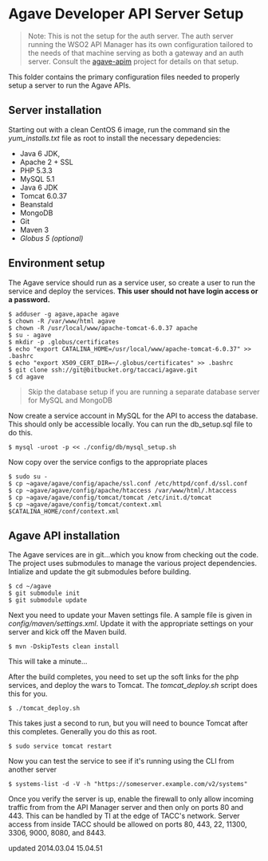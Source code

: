 # Agave Developer API Server Setup

> Note: This is not the setup for the auth server. The auth server running the WSO2 API Manager has its own configuration tailored to the needs of that machine serving as both a gateway and an auth server. Consult the [agave-apim](https://bitbucket.org/taccaci/agave-apim) project for details on that setup.

This folder contains the primary configuration files needed to properly setup a server to run the Agave APIs. 


## Server installation

Starting out with a clean CentOS 6 image, run the command sin the *yum_installs.txt* file as root to install the necessary depedencies:

* Java 6 JDK,
* Apache 2 + SSL
* PHP 5.3.3
* MySQL 5.1
* Java 6 JDK 
* Tomcat 6.0.37
* Beanstald
* MongoDB
* Git
* Maven 3
* *Globus 5 (optional)*


## Environment setup

The Agave service should run as a service user, so create a user to run the service and deploy the services. **This user should not have login access or a password.**

	$ adduser -g agave,apache agave
	$ chown -R /var/www/html agave
	$ chown -R /usr/local/www/apache-tomcat-6.0.37 apache
	$ su - agave
	$ mkdir -p .globus/certificates
	$ echo "export CATALINA_HOME=/usr/local/www/apache-tomcat-6.0.37" >> .bashrc
	$ echo "export X509_CERT_DIR=~/.globus/certificates" >> .bashrc
	$ git clone ssh://git@bitbucket.org/taccaci/agave.git
	$ cd agave

> Skip the database setup if you are running a separate database server for MySQL and MongoDB

Now create a service account in MySQL for the API to access the database. This should only be accessible locally. You can run the db_setup.sql file to do this.

	$ mysql -uroot -p << ./config/db/mysql_setup.sh
	
Now copy over the service configs to the appropriate places

	$ sudo su -
	$ cp ~agave/agave/config/apache/ssl.conf /etc/httpd/conf.d/ssl.conf 
	$ cp ~agave/agave/config/apache/htaccess /var/www/html/.htaccess
	$ cp ~agave/agave/config/tomcat/tomcat /etc/init.d/tomcat
	$ cp ~agave/agave/config/tomcat/context.xml $CATALINA_HOME/conf/context.xml
	
## Agave API installation

The Agave services are in git...which you know from checking out the code. The project uses submodules to manage the various project dependencies. Intialize and update the git submodules before building.

	$ cd ~/agave
	$ git submodule init
	$ git submodule update

Next you need to update your Maven settings file. A sample file is given in *config/maven/settings.xml*. Update it with the appropriate settings on your server and kick off the Maven build.

	$ mvn -DskipTests clean install
	
This will take a minute...

After the build completes, you need to set up the soft links for the php services, and deploy the wars to Tomcat. The *tomcat_deploy.sh* script does this for you.

	$ ./tomcat_deploy.sh

This takes just a second to run, but you will need to bounce Tomcat after this completes. Generally you do this as root.

	$ sudo service tomcat restart
	
Now you can test the service to see if it's running using the CLI from another server

	$ systems-list -d -V -h "https://someserver.example.com/v2/systems"
	
Once you verify the server is up, enable the firewall to only allow incoming traffic from from the API Manager server and then only on ports 80 and 443. This can be handled by TI at the edge of TACC's network. Server access from inside TACC should be allowed on ports 80, 443, 22, 11300, 3306, 9000, 8080, and 8443.


updated 2014.03.04 15.04.51
	